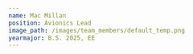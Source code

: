 ```yaml
---
name: Mac Millan
position: Avionics Lead
image_path: /images/team_members/default_temp.png
yearmajor: B.S. 2025, EE
---
```

